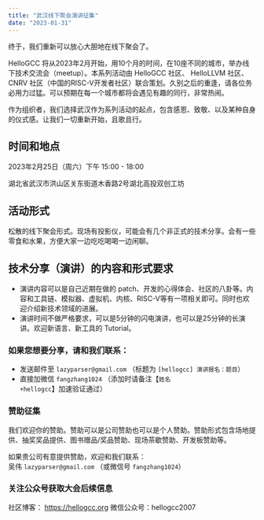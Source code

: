 ```yaml
---
title: "武汉线下聚会演讲征集"
date: "2023-01-31"
---
```


终于，我们重新可以放心大胆地在线下聚会了。

HelloGCC 将从2023年2月开始，用10个月的时间，在10座不同的城市，举办线下技术交流会（meetup）。本系列活动由 HelloGCC 社区、 HelloLLVM 社区、CNRV 社区（中国的RISC-V开发者社区）联合策划。久别之后的重逢，请各位务必用力过猛。可以预期在每一个城市都将会遇见有趣的同行，非常热闹。

作为组织者，我们选择武汉作为系列活动的起点，包含感恩、致敬、以及某种自身的仪式感。让我们一切重新开始，且歌且行。

## 时间和地点

2023年2月25日（周六）下午 15:00 - 18:00

湖北省武汉市洪山区关东街道木香路2号湖北高投双创工坊

## 活动形式

松散的线下聚会形式。现场有投影仪，可能会有几个非正式的技术分享。会有一些零食和水果，方便大家一边吃吃喝喝一边闲聊。

## 技术分享（演讲）的内容和形式要求

- 演讲内容可以是自己近期在做的 patch、开发的心得体会、社区的八卦等。内容和工具链、模拟器、虚拟机、内核、RISC-V等有一项相关即可。同时也欢迎介绍新技术领域的进展。
- 演讲时间不做严格要求，可以是5分钟的闪电演讲，也可以是25分钟的长演讲。欢迎新语言、新工具的 Tutorial。

### 如果您想要分享，请和我们联系：

- 发送邮件至 `lazyparser@gmail.com` （标题为 `[hellogcc] 演讲报名：题目`）
- 直接加微信 `fangzhang1024` （添加时请备注【`姓名+hellogcc`】加速验证通过）

### 赞助征集

我们欢迎你的赞助。赞助可以是公司赞助也可以是个人赞助。赞助形式包含场地提供、抽奖奖品提供、图书赠品/奖品赞助、现场茶歇赞助、开发板赞助等。

如果贵公司有意提供赞助，欢迎和我们联系：  
吴伟 `lazyparser@gmail.com` （或微信号 `fangzhang1024`）

### 关注公众号获取大会后续信息

社区博客： https://hellogcc.org
微信公众号：hellogcc2007
